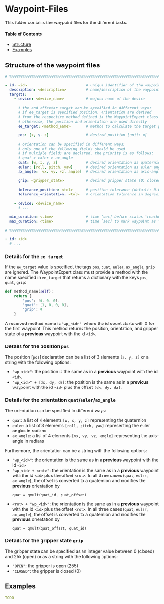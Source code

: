 # Waypoint-Files

This folder contains the waypoint files for the different tasks.

#### Table of Contents
- [Structure](#structure) 
- [Examples](#examples)

<a name="structure"></a>
## Structure of the waypoint files
```yaml
# %%%%%%%%%%%%%%%%%%%%%%%%%%%%%%%%%%%%%%%%%%%%%%%%%%%%%%%%%%%%%%%%%%%%%%%%%%%%%%%%%%%%%%%%%%%%%%%%%

- id: <id>                           # unique identifier of the waypoint, starting with 0
  description: <description>         # name/description of the waypoint
  targets:
    - device: <device_name>          # mujoco name of the device
      
      # the end-effector target can be specified in different ways:
      # if ee_target is specified position, orientation are derived
      # from the respective method defined in the WaypointExpert class
      # otherwise, the position and orientation are used directly
      ee_target: <method_name>       # method to calculate the target position
      
      pos: [x, y, z]                 # desired position [unit: m]
        
      # orientation can be specified in different ways:
      # only one of the following fields should be used
      # if multiple fields are declared, the priority is as follows: 
      # quat > euler > ax_angle
      quat: [w, x, y, z]             # desired orientation as quaternion
      euler: [roll, pitch, yaw]      # desired orientation as euler angles in radians
      ax_angle: [vx, vy, vz, angle]  # desired orientation as axis-angle in radians
        
      grip: <gripper_state>          # desired gripper state (0: closed, 255: open)
      
      tolerance_position: <tol>      # position tolerance (default: 0.01)
      tolerance_orientation: <tol>   # orientation tolerance in degrees (default: 5°)
    
    - device: <device_name>
      # ...
      
  min_duration: <time>               # time [sec] before status "reached" is possible (default: 1.0)
  max_duration: <time>               # time [sec] to mark waypoint as "unreachable" (default: 30.0)

# %%%%%%%%%%%%%%%%%%%%%%%%%%%%%%%%%%%%%%%%%%%%%%%%%%%%%%%%%%%%%%%%%%%%%%%%%%%%%%%%%%%%%%%%%%%%%%%%%

- id: <id>
  # ...
```

### Details for the `ee_target`
If the `ee_target` value is specified, the tags `pos`, `quat`, `euler`, `ax_angle`, `grip` are ignored. 
The WaypointExpert class must provide a method with the name specified in `ee_target` that returns a dictionary with the keys `pos`, `quat`, `grip`:

```python
def method_name(self):
    return {
        'pos': [0, 0, 0],
        'quat': [1, 0, 0, 0],
        'grip': 0
    }
```

A reserved method name is `"wp_<id>"`, where the id count starts with 0 for the first waypoint. 
This method returns the position, orientation, and gripper state of a **previous** waypoint with the id `<id>`.

### Details for the position `pos`

The position [`pos`] declaration can be a list of 3 elements `[x, y, z]` 
or a string with the following options:
- `"wp_<id>"`: the position is the same as in a **previous** waypoint with the id `<id>`.
- `"wp_<id>" + [dx, dy, dz]`: the position is the same as in a **previous** waypoint with the id `<id>` plus the offset `[dx, dy, dz]`.

### Details for the orientation `quat`/`euler`/`ax_angle`
The orientation can be specified in different ways:
- `quat`: a list of 4 elements `[w, x, y, z]` representing the quaternion
- `euler`: a list of 3 elements `[roll, pitch, yaw]` representing the euler angles in radians
- `ax_angle`: a list of 4 elements `[vx, vy, vz, angle]` representing the axis-angle in radians

Furthermore, the orientation can be a string with the following options:
- `"wp_<id>"`: the orientation is the same as in a **previous** waypoint with the id `<id>`
- `"wp_<id> + <rot>"`: the orientation is the same as in a **previous** waypoint with the id `<id>` plus the offset `<rot>`.
  In all three cases (`quat`, `euler`, `ax_angle`), the offset is converted to a quaternion and modifies the **previous** orientation by
  ```
  quat = qmult(quat_id, quat_offset)
  ```
- `<rot> + "wp_<id>"`: the orientation is the same as in a **previous** waypoint with the id `<id>` plus the offset `<rot>`.
  In all three cases (`quat`, `euler`, `ax_angle`), the offset is converted to a quaternion and modifies the **previous** orientation by
  ```
  quat = qmult(quat_offset, quat_id)
  ```

### Details for the gripper state `grip`
The gripper state can be specified as an integer value between 0 (closed) and 255 (open) or as a string with the following options:
- `"OPEN"`: the gripper is open (255)
- `"CLOSED"`: the gripper is closed (0)

<a name="examples"></a>
## Examples
```yaml
TODO
```